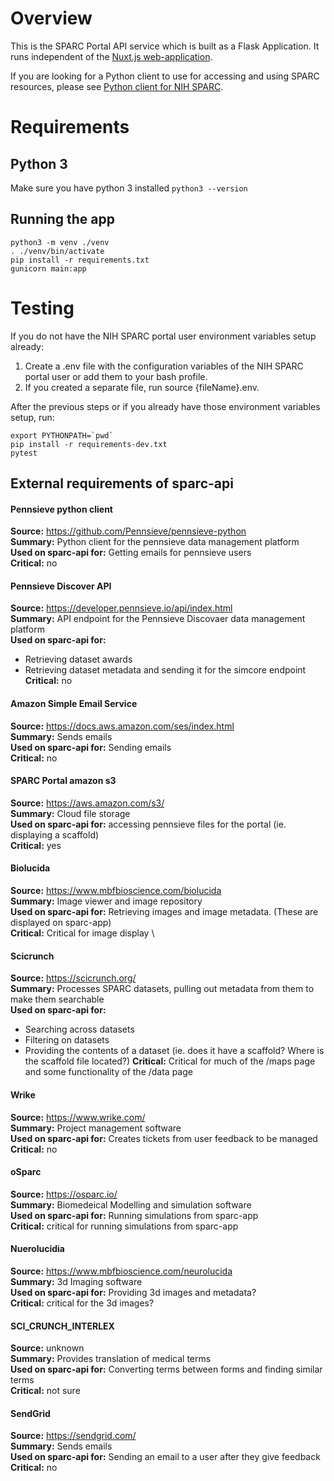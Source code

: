 # Overview
This is the SPARC Portal API service which is built as a Flask Application. It runs independent of the [Nuxt.js web-application](https://github.com/nih-sparc/sparc-app-2).

If you are looking for a Python client to use for accessing and using SPARC resources, please see [Python client for NIH SPARC](https://github.com/nih-sparc/sparc.client).

# Requirements

## Python 3
Make sure you have python 3 installed `python3 --version`

## Running the app
```
python3 -m venv ./venv
. ./venv/bin/activate
pip install -r requirements.txt
gunicorn main:app
```

# Testing

If you do not have the NIH SPARC portal user environment variables setup already:

1. Create a .env file with the configuration variables of the NIH SPARC portal user or add them to your bash profile.
2. If you created a separate file, run source {fileName}.env.

After the previous steps or if you already have those environment variables setup, run:

```
export PYTHONPATH=`pwd`
pip install -r requirements-dev.txt
pytest
```

## External requirements of sparc-api

#### Pennsieve python client
**Source:** https://github.com/Pennsieve/pennsieve-python \
**Summary:** Python client for the pennsieve data management platform \
**Used on sparc-api for:** Getting emails for pennsieve users \
**Critical:** no

#### Pennsieve Discover API
**Source:** https://developer.pennsieve.io/api/index.html \
**Summary:** API endpoint for the Pennsieve Discovaer data management platform \
**Used on sparc-api for:** 
 - Retrieving dataset awards
 - Retrieving dataset metadata and sending it for the simcore endpoint 
**Critical:** no

#### Amazon Simple Email Service
**Source:** https://docs.aws.amazon.com/ses/index.html \
**Summary:** Sends emails \
**Used on sparc-api for:** Sending emails \
**Critical:** no

#### SPARC Portal amazon s3
**Source:** https://aws.amazon.com/s3/ \
**Summary:** Cloud file storage \
**Used on sparc-api for:** accessing pennsieve files for the portal (ie. displaying a scaffold) \
**Critical:** yes

#### Biolucida 
**Source:** https://www.mbfbioscience.com/biolucida \
**Summary:** Image viewer and image repository \
**Used on sparc-api for:** Retrieving images and image metadata. (These are displayed on sparc-app) \
**Critical:** Critical for image display \

#### Scicrunch 
**Source:** https://scicrunch.org/ \
**Summary:** Processes SPARC datasets, pulling out metadata from them to make them searchable \
**Used on sparc-api for:** 
 - Searching across datasets
 - Filtering on datasets
 - Providing the contents of a dataset (ie. does it have a scaffold? Where is the scaffold file located?)
**Critical:** Critical for much of the /maps page and some functionality of the /data page

#### Wrike
**Source:** https://www.wrike.com/ \
**Summary:** Project management software \
**Used on sparc-api for:** Creates tickets from user feedback to be managed \
**Critical:** no

#### oSparc
**Source:** https://osparc.io/ \
**Summary:**  Biomedeical Modelling and simulation software \
**Used on sparc-api for:** Running simulations from sparc-app \
**Critical:** critical for running simulations from sparc-app

#### Nuerolucidia 
**Source:** https://www.mbfbioscience.com/neurolucida \
**Summary:** 3d Imaging software \
**Used on sparc-api for:** Providing 3d images and metadata? \
**Critical:** critical for the 3d images?

#### SCI_CRUNCH_INTERLEX
**Source:** unknown \
**Summary:** Provides translation of medical terms \
**Used on sparc-api for:** Converting terms between forms and finding similar terms \
**Critical:** not sure

#### SendGrid
**Source:** https://sendgrid.com/ \
**Summary:** Sends emails \
**Used on sparc-api for:** Sending an email to a user after they give feedback \
**Critical:** no
